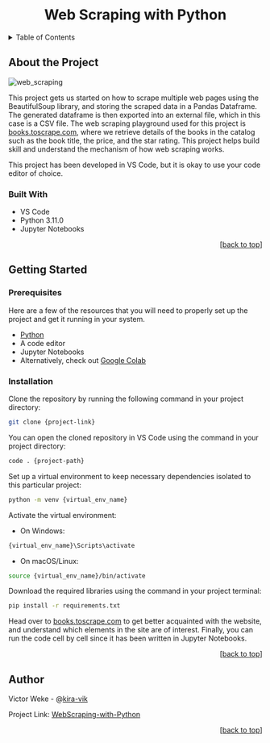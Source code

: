 <h1 align="center">Web Scraping with Python</h1>
<a name="readme-top"></a>

<!-- TABLE OF CONTENTS -->
<details>
  <summary>Table of Contents</summary>
  <ol>
    <li>
      <a href="#about-the-project">About The Project</a>
      <ul>
        <li><a href="#built-with">Built With</a></li>
      </ul>
    </li>
    <li>
      <a href="#getting-started">Getting Started</a>
      <ul>
        <li><a href="#prerequisites">Prerequisites</a></li>
        <li><a href="#installation">Installation</a></li>
      </ul>
    </li>
    <li><a href="#author">Author</a></li>
  </ol>
</details>

<!--ABOUT THE PROJECT-->
## About the Project

![web_scraping](https://github.com/kira-vik/WebScraping-with-Python/assets/35596661/8111a3f6-9d79-4df9-9aed-6a690b5af3de)

This project gets us started on how to scrape multiple web pages using the BeautifulSoup library, and storing the scraped data in a Pandas Dataframe. The generated dataframe is then exported into an external file, which in this case is a CSV file. The web scraping playground used for this project is [books.toscrape.com](https://books.toscrape.com/), where we retrieve details of the books in the catalog such as the book title, the price, and the star rating. This project helps build skill and understand the mechanism of how web scraping works.

This project has been developed in VS Code, but it is okay to use your code editor of choice.

### Built With

- VS Code
- Python 3.11.0
- Jupyter Notebooks

<p align="right">
     [<a href="#readme-top">back to top</a>]
</p>

<!--GETTING STARTED-->
## Getting Started

### Prerequisites

Here are a few of the resources that you will need to properly set up the project and get it running in your system.

- [Python](https://www.python.org/downloads/)
- A code editor
- Jupyter Notebooks
- Alternatively, check out [Google Colab](https://colab.google/)

### Installation

Clone the repository by running the following command in your project directory:

```bash
git clone {project-link}
```

You can open the cloned repository in VS Code using the command in your project directory:

```bash
code . {project-path}
```

Set up a virtual environment to keep necessary dependencies isolated to this particular project:

```bash
python -m venv {virtual_env_name}
```

Activate the virtual environment:

- On Windows:

```bash
{virtual_env_name}\Scripts\activate
```

- On macOS/Linux:

```bash
source {virtual_env_name}/bin/activate
```

Download the required libraries using the command in your project terminal:

```bash
pip install -r requirements.txt
```

Head over to [books.toscrape.com](https://books.toscrape.com/) to get better acquainted with the website, and understand which elements in the site are of interest.
Finally, you can run the code cell by cell since it has been written in Jupyter Notebooks.

<p align="right">
     [<a href="#readme-top">back to top</a>]
</p>

<!--AUTHOR-->

## Author

Victor Weke - @[kira-vik](https://github.com/kira-vik)

Project Link: [WebScraping-with-Python](https://github.com/kira-vik/WebScraping-with-Python)

<p align="right">
     [<a href="#readme-top">back to top</a>]
</p>
